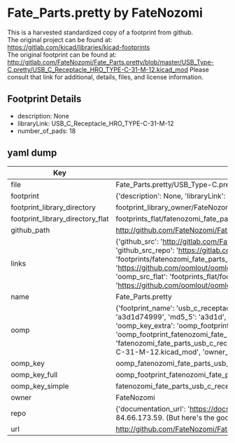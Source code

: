 # Fate_Parts.pretty by FateNozomi  
This is a harvested standardized copy of a footprint from github.  
The original project can be found at:  
https://gitlab.com/kicad/libraries/kicad-footprints  
The original footprint can be found at:
http://gitlab.com/FateNozomi/Fate_Parts.pretty/blob/master/USB_Type-C.pretty/USB_C_Receptacle_HRO_TYPE-C-31-M-12.kicad_mod
Please consult that link for additional, details, files, and license information.  
## Footprint Details
* description: None  
* libraryLink: USB_C_Receptacle_HRO_TYPE-C-31-M-12  
* number_of_pads: 18  
## yaml dump  
| Key | Value |  
| --- | --- |  
| file | Fate_Parts.pretty/USB_Type-C.pretty/USB_C_Receptacle_HRO_TYPE-C-31-M-12.kicad_mod |  
| footprint | {'description': None, 'libraryLink': 'USB_C_Receptacle_HRO_TYPE-C-31-M-12', 'number_of_pads': 18} |  
| footprint_library_directory | footprint_library_owner/FateNozomi_Fate_Parts.pretty |  
| footprint_library_directory_flat | footprints_flat/fatenozomi_fate_parts_usb_c_receptacle_hro_type_c_31_m_12/working |  
| github_path | http://github.com/FateNozomi/Fate_Parts.pretty/blob/master/USB_Type-C.pretty/USB_C_Receptacle_HRO_TYPE-C-31-M-12.kicad_mod |  
| links | {'github_src': 'http://gitlab.com/FateNozomi/Fate_Parts.pretty/blob/master/USB_Type-C.pretty/USB_C_Receptacle_HRO_TYPE-C-31-M-12.kicad_mod', 'github_src_repo': 'https://gitlab.com/kicad/libraries/kicad-footprints', 'oomp_bot': 'footprints/fatenozomi_fate_parts_usb_c_receptacle_hro_type_c_31_m_12/working', 'oomp_bot_github': 'https://github.com/oomlout/oomlout_oomp_footprint_bot/tree/main/footprints/fatenozomi_fate_parts_usb_c_receptacle_hro_type_c_31_m_12/working', 'oomp_src_flat': 'footprints_flat/footprints_flat/fatenozomi_fate_parts_usb_c_receptacle_hro_type_c_31_m_12/working', 'oomp_src_flat_github': 'https://github.com/oomlout/oomlout_oomp_footprint_src/tree/main/footprints_flat/fatenozomi_fate_parts_usb_c_receptacle_hro_type_c_31_m_12/working'} |  
| name | Fate_Parts.pretty |  
| oomp | {'footprint_name': 'usb_c_receptacle_hro_type_c_31_m_12', 'library_name': 'fate_parts', 'md5': 'a3d1d749991d22d37d60278806005bd4', 'md5_10': 'a3d1d74999', 'md5_5': 'a3d1d', 'md5_6': 'a3d1d7', 'oomp_key': 'oomp_fatenozomi_fate_parts_usb_c_receptacle_hro_type_c_31_m_12', 'oomp_key_extra': 'oomp_footprint_fatenozomi_fate_parts_usb_c_receptacle_hro_type_c_31_m_12', 'oomp_key_full': 'oomp_footprint_fatenozomi_fate_parts_usb_c_receptacle_hro_type_c_31_m_12_a3d1d7', 'oomp_key_simple': 'fatenozomi_fate_parts_usb_c_receptacle_hro_type_c_31_m_12', 'original_filename': 'Fate_Parts.pretty/USB_Type-C.pretty/USB_C_Receptacle_HRO_TYPE-C-31-M-12.kicad_mod', 'owner_name': 'fatenozomi'} |  
| oomp_key | oomp_fatenozomi_fate_parts_usb_c_receptacle_hro_type_c_31_m_12 |  
| oomp_key_full | oomp_footprint_fatenozomi_fate_parts_usb_c_receptacle_hro_type_c_31_m_12 |  
| oomp_key_simple | fatenozomi_fate_parts_usb_c_receptacle_hro_type_c_31_m_12 |  
| owner | FateNozomi |  
| repo | {'documentation_url': 'https://docs.github.com/rest/overview/resources-in-the-rest-api#rate-limiting', 'message': "API rate limit exceeded for 84.66.173.59. (But here's the good news: Authenticated requests get a higher rate limit. Check out the documentation for more details.)"} |  
| url | http://github.com/FateNozomi/Fate_Parts.pretty |  

